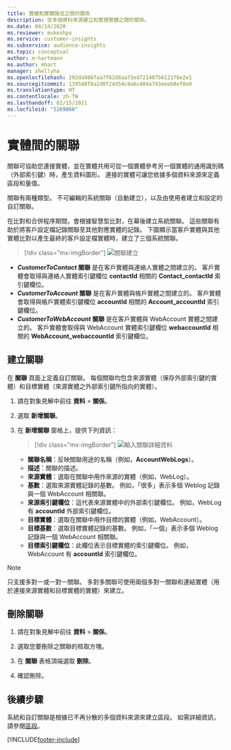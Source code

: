 ```yaml
---
title: 實體和實體路徑之間的關係
description: 從多個資料來源建立和管理實體之間的關係。
ms.date: 04/14/2020
ms.reviewer: mukeshpo
ms.service: customer-insights
ms.subservice: audience-insights
ms.topic: conceptual
author: m-hartmann
ms.author: mhart
manager: shellyha
ms.openlocfilehash: 292da986faa7f62d8aa73ed7214075612178e2e1
ms.sourcegitcommit: 139548f8a2d0f24d54c4a6c404a743eeeb8ef8e0
ms.translationtype: HT
ms.contentlocale: zh-TW
ms.lasthandoff: 02/15/2021
ms.locfileid: "5269860"
---
```

# <a name="relationships-between-entities"></a>實體間的關聯

關聯可協助您連接實體，並在實體共用可從一個實體參考另一個實體的通用識別碼（外部索引鍵）時，產生資料圖形。 連接的實體可讓您依據多個資料來源來定義區段和量值。

關聯有兩種類型。 不可編輯的系統關聯（自動建立），以及由使用者建立和設定的自訂關聯。

在比對和合併程序期間，會根據智慧型比對，在幕後建立系統關聯。 這些關聯有助於將客戶設定檔記錄關聯至其他對應實體的記錄。 下圖顯示當客戶實體與其他實體比對以產生最終的客戶設定檔實體時，建立了三個系統關聯。

> [!div class="mx-imgBorder"]
> ![關聯建立](media/relationships-entities-merge.png "關聯建立")

- ***CustomerToContact* 關聯** 是在客戶實體與連絡人實體之間建立的。 客戶實體會取得與連絡人實體索引鍵欄位 **contactId** 相關的 **Contact_contactId** 索引鍵欄位。
- ***CustomerToAccount* 關聯** 是在客戶實體與帳戶實體之間建立的。 客戶實體會取得與帳戶實體索引鍵欄位 **accountId** 相關的 **Account_accountId** 索引鍵欄位。
- ***CustomerToWebAccount* 關聯** 是在客戶實體與 WebAccount 實體之間建立的。 客戶實體會取得與 WebAccount 實體索引鍵欄位 **webaccountId** 相關的 **WebAccount_webaccountId** 索引鍵欄位。

## <a name="create-a-relationship"></a>建立關聯

在 **關聯** 頁面上定義自訂關聯。 每個關聯均包含來源實體（保存外部索引鍵的實體）和目標實體（來源實體之外部索引鍵所指向的實體）。

1. 請在對象見解中前往 **資料** > **關係**。

2. 選取 **新增關聯**。

3. 在 **新增關聯** 窗格上，提供下列資訊：

   > [!div class="mx-imgBorder"]
   > ![輸入關聯詳細資料](media/relationships-add.png "輸入關聯詳細資料")

   - **關聯名稱**：反映關聯用途的名稱（例如，**AccountWebLogs**）。
   - **描述**：關聯的描述。
   - **來源實體**：選取在關聯中用作來源的實體（例如，WebLog）。
   - **基數**：選取來源實體記錄的基數。 例如，「很多」表示多個 Weblog 記錄與一個 WebAccount 相關聯。
   - **來源索引鍵欄位**：這代表來源實體中的外部索引鍵欄位。 例如，WebLog 有 **accountId** 外部索引鍵欄位。
   - **目標實體**：選取在關聯中用作目標的實體（例如，WebAccount）。
   - **目標基數**：選取目標實體記錄的基數。 例如，「一個」表示多個 Weblog 記錄與一個 WebAccount 相關聯。
   - **目標索引鍵欄位**：此欄位表示目標實體的索引鍵欄位。 例如，WebAccount 有 **accountId** 索引鍵欄位。

> [!NOTE]
> 只支援多對一或一對一關聯。 多對多關聯可使用兩個多對一關聯和連結實體（用於連接來源實體和目標實體的實體）來建立。

## <a name="delete-a-relationship"></a>刪除關聯

1. 請在對象見解中前往 **資料** > **關係**。

2. 選取您要刪除之關聯的核取方塊。

3. 在 **關聯** 表格頂端選取 **刪除**。

4. 確認刪除。

## <a name="next-step"></a>後續步驟

系統和自訂關聯是根據已不再分散的多個資料來源來建立區段。 如需詳細資訊，請參閱[區段](segments.md)。


[!INCLUDE[footer-include](../includes/footer-banner.md)]